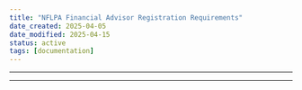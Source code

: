 ```yaml
---
title: "NFLPA Financial Advisor Registration Requirements"
date_created: 2025-04-05
date_modified: 2025-04-15
status: active
tags: [documentation]
---
```


---

---


